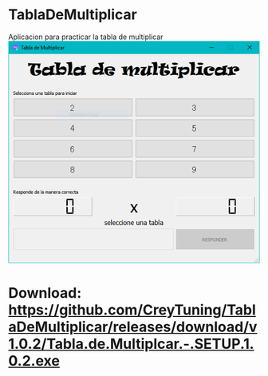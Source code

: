 # TablaDeMultiplicar
Aplicacion para practicar la tabla de multiplicar
![alt text](https://github.com/CreyTuning/TablaDeMultiplicar/blob/master/Resources/IMG1.PNG)

# Download: https://github.com/CreyTuning/TablaDeMultiplicar/releases/download/v1.0.2/Tabla.de.Multiplcar.-.SETUP.1.0.2.exe
